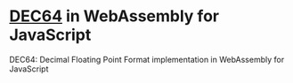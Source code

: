 # [DEC64](https://www.crockford.com/dec64.html) in WebAssembly for JavaScript

DEC64: Decimal Floating Point Format implementation in WebAssembly for JavaScript
